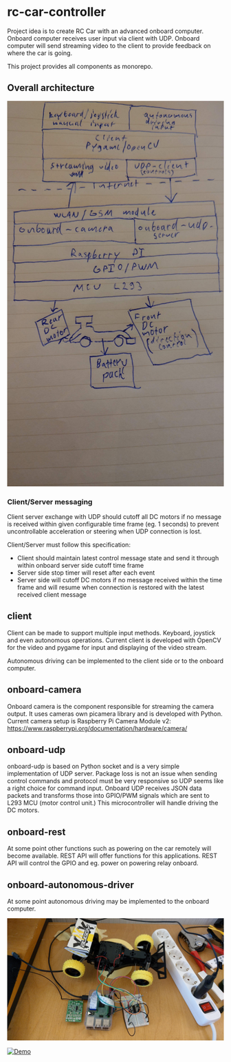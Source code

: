 # rc-car-controller

Project idea is to create RC Car with an advanced onboard computer. Onboard computer receives user input
via client with UDP. Onboard computer will send streaming video to the client to provide feedback on
where the car is going.

This project provides all components as monorepo.

## Overall architecture

![architecture](/architecture.jpg)

### Client/Server messaging

Client server exchange with UDP should cutoff all DC motors if no message is received within given
configurable time frame (eg. 1 seconds) to prevent uncontrollable acceleration or steering when
UDP connection is lost.

Client/Server must follow this specification:

* Client should maintain latest control message state and send it through within onboard server side
cutoff time frame
* Server side stop timer will reset after each event
* Server side will cutoff DC motors if no message received within the time frame and will resume
when connection is restored with the latest received client message

## client

Client can be made to support multiple input methods. Keyboard, joystick and even autonomous operations.
Current client is developed with OpenCV for the video and pygame for input and displaying of the video
stream.

Autonomous driving can be implemented to the client side or to the onboard
computer. 

## onboard-camera

Onboard camera is the component responsible for streaming the camera output. It uses cameras own
picamera library and is developed with Python. Current camera setup is Raspberry Pi Camera Module v2:
https://www.raspberrypi.org/documentation/hardware/camera/

## onboard-udp

onboard-udp is based on Python socket and is a very simple implementation of UDP server. Package loss
is not an issue when sending control commands and protocol must be very responsive so UDP seems like
a right choice for command input. Onboard UDP receives JSON data packets and transforms those into
GPIO/PWM signals which are sent to L293 MCU (motor control unit.) This microcontroller will handle
driving the DC motors.

## onboard-rest

At some point other functions such as powering on the car remotely will become available. REST API will
offer functions for this applications. REST API will control the GPIO and eg. power on powering relay onboard.

## onboard-autonomous-driver

At some point autonomous driving may be implemented to the onboard computer.

![wip](/wip.jpg)

[![Demo](https://img.youtube.com/vi/HN2twrgcHbo/0.jpg)](https://www.youtube.com/watch?v=HN2twrgcHbo)
